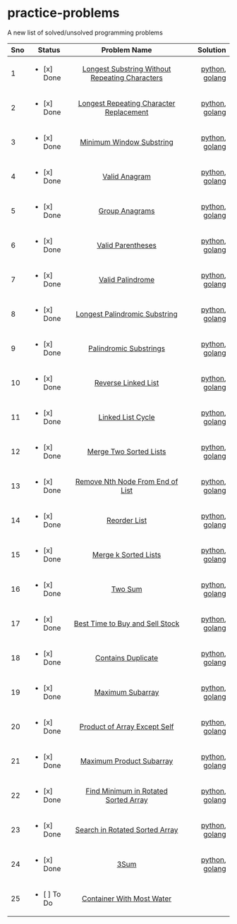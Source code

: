 # practice-problems
A new list of solved/unsolved programming problems

| Sno | Status | Problem Name   |      Solution      |
|-----|--------|:--------------:|-------------------:|
| 1 | <ul><li>[x] Done </li></ul> | [Longest Substring Without Repeating Characters](https://leetcode.com/problems/longest-substring-without-repeating-characters/) | [python](./python/3_longest_substring_without_repeating_characters.py), [golang](./golang/3_longest_substring_without_repeating_characters.go)  |
| 2 | <ul><li>[x] Done </li></ul> | [Longest Repeating Character Replacement](https://leetcode.com/problems/longest-repeating-character-replacement/) | [python](./python/424_longest_repeating_character_replacement.py), [golang](./golang/424_longest_repeating_character_replacement.go)  |
| 3 | <ul><li>[x] Done </li></ul> | [Minimum Window Substring](https://leetcode.com/problems/minimum-window-substring/) | [python](./python/76_minimum_window_substring.py), [golang](./golang/76_minimum_window_substring.go)  |
| 4 | <ul><li>[x] Done </li></ul> | [Valid Anagram](https://leetcode.com/problems/valid-anagram/) | [python](./python/242_valid_anagrams.py), [golang](./golang/242_valid_anagram.go)  |
| 5 | <ul><li>[x] Done </li></ul> | [Group Anagrams](https://leetcode.com/problems/group-anagrams/) | [python](./python/49_group_anagrams.py), [golang](./golang/49_group_anagrams.go)  |
| 6 | <ul><li>[x] Done </li></ul> | [Valid Parentheses](https://leetcode.com/problems/valid-parentheses/) | [python](./python/20_valid_parentheses.py), [golang](./golang/20_valid_parentheses.go)  |
| 7 | <ul><li>[x] Done </li></ul> | [Valid Palindrome](https://leetcode.com/problems/valid-palindrome/) | [python](./python/125_valid_palindrome.py), [golang](./golang/125_valid_palindrome.go)  |
| 8 | <ul><li>[x] Done </li></ul> | [Longest Palindromic Substring](https://leetcode.com/problems/longest-palindromic-substring/) | [python](./python/5_longest_palindromic_substring.py), [golang](./golang/5_longest_palindromic_substring.go)  |
| 9 | <ul><li>[x] Done </li></ul> | [Palindromic Substrings](https://leetcode.com/problems/palindromic-substrings/) | [python](./python/647_palindromic_substrings.py), [golang](./golang/647_palindromic_substrings.go)  |
| 10 | <ul><li>[x] Done </li></ul> | [Reverse Linked List](https://leetcode.com/problems/reverse-linked-list/) | [python](./python/206_reverse_linked_list.py), [golang](./golang/206_reverse_linked_list.go)  |
| 11 | <ul><li>[x] Done </li></ul> | [Linked List Cycle](https://leetcode.com/problems/linked-list-cycle/) | [python](./python/141_linked_list_cycle.py), [golang](./golang/141_linked_list_cycle.go)  |
| 12 | <ul><li>[x] Done </li></ul> | [Merge Two Sorted Lists](https://leetcode.com/problems/merge-two-sorted-lists/) | [python](./python/21_merge_two_sorted_lists.py), [golang](./golang/21_merge_two_sorted_lists.go)  |
| 13 | <ul><li>[x] Done </li></ul> | [Remove Nth Node From End of List](https://leetcode.com/problems/remove-nth-node-from-end-of-list/) | [python](./python/19_remove_nth_node_from_end_of_list.py), [golang](./golang/19_remove_nth_node_from_end_of_list.go)  |
| 14 | <ul><li>[x] Done </li></ul> | [Reorder List](https://leetcode.com/problems/reorder-list/) | [python](./python/143_reorder_list.py), [golang](./golang/143_reorder_list.go)  |
| 15 | <ul><li>[x] Done </li></ul> | [Merge k Sorted Lists](https://leetcode.com/problems/merge-k-sorted-lists/) | [python](./python/23_merge_k_sorted_lists.py), [golang](./golang/23_merge_k_sorted_lists.go)  |
| 16 | <ul><li>[x] Done </li></ul> | [Two Sum](https://leetcode.com/problems/two-sum/) | [python](./python/1_two_sum.py), [golang](./golang/1_two_sum.go) |
| 17 | <ul><li>[x] Done </li></ul> | [Best Time to Buy and Sell Stock](https://leetcode.com/problems/best-time-to-buy-and-sell-stock/) | [python](./python/121_best_time_to_buy_and_sell_stock.py), [golang](./golang/121_best_time_to_buy_and_sell_stock.go) |
| 18 | <ul><li>[x] Done </li></ul> | [Contains Duplicate](https://leetcode.com/problems/contains-duplicate/) | [python](./python/217_contains_duplicate.py), [golang](./golang/217_contains_duplicate.go) |
| 19 | <ul><li>[x] Done </li></ul> | [Maximum Subarray](https://leetcode.com/problems/maximum-subarray/) | [python](./python/53_maximum_subarray.py), [golang](./golang/53_maximum_subarray.go) |
| 20 | <ul><li>[x] Done </li></ul> | [Product of Array Except Self](https://leetcode.com/problems/product-of-array-except-self/) | [python](./python/238_product_of_array_except_self.py), [golang](./golang/238_product_of_array_except_self.go) |
| 21 | <ul><li>[x] Done </li></ul> | [Maximum Product Subarray](https://leetcode.com/problems/maximum-product-subarray/) | [python](./python/152_maximum_product_subarray.py), [golang](./golang/152_maximum_product_subarray.go) |
| 22 | <ul><li>[x] Done </li></ul> | [Find Minimum in Rotated Sorted Array](https://leetcode.com/problems/find-minimum-in-rotated-sorted-array/) | [python](./python/153_find_minimum_in_rotated_sorted_array.py), [golang](./golang/153_find_minimum_in_rotated_sorted_array.go) |
| 23 | <ul><li>[x] Done </li></ul> | [Search in Rotated Sorted Array](https://leetcode.com/problems/search-in-rotated-sorted-array/) | [python](./python/33_search_in_rotated_sorted_array.py), [golang](./golang/33_search_in_rotated_sorted_array.go) |
| 24 | <ul><li>[x] Done </li></ul> | [3Sum](https://leetcode.com/problems/3sum/) | [python](./python/15_3Sum.py), [golang](./golang/15_3Sum.go) |
| 25 | <ul><li>[ ] To Do </li></ul> | [Container With Most Water](https://leetcode.com/problems/container-with-most-water/) |  |